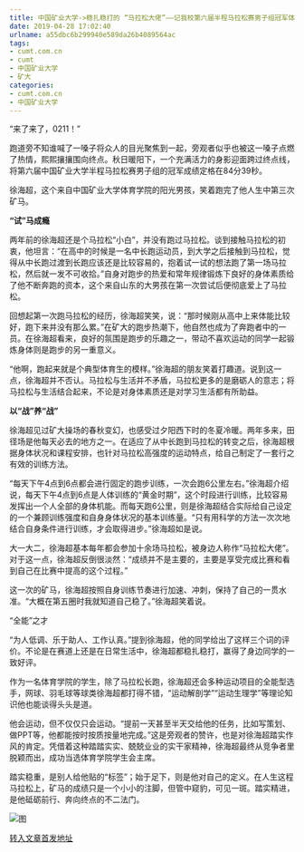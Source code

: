 ```yaml
---
title: 中国矿业大学->稳扎稳打的 “马拉松大佬”——记我校第六届半程马拉松赛男子组冠军体育学院徐海超 | cumt.com.cn
date: 2019-04-28 17:02:40
urlname: a55dbc6b299940e589da26b4089564ac
tags: 
- cumt.com.cn
- cumt
- 中国矿业大学
- 矿大
categories:
- cumt.com.cn
- 中国矿业大学
---
```


“来了来了，0211！”

跑道旁不知谁喊了一嗓子将众人的目光聚焦到一起，旁观者似乎也被这一嗓子点燃了热情，熙熙攘攘围向终点。秋日暖阳下，一个充满活力的身影迎面跨过终点线，将第六届中国矿业大学半程马拉松赛男子组的冠军成绩定格在84分39秒。

徐海超，这个来自中国矿业大学体育学院的阳光男孩，笑着跑完了他人生中第三次矿马。       

**“试”马成瘾**

两年前的徐海超还是个马拉松“小白”，并没有跑过马拉松。谈到接触马拉松的初衷，他坦言：“在高中的时候是一名中长跑运动员，到大学之后接触到马拉松，觉得从中长跑过渡到长跑应该还是比较容易的，抱着试一试的想法跑了第一场马拉松，然后就一发不可收拾。”自身对跑步的热爱和常年规律锻炼下良好的身体素质给了他不断奔跑的资本，这个来自山东的大男孩在第一次尝试后便彻底爱上了马拉松。

回想起第一次跑马拉松的经历，徐海超笑笑，说：“那时候刚从高中上来体能比较好，跑下来并没有那么累。”在矿大的跑步热潮下，他自然也成为了奔跑者中的一员。在徐海超看来，良好的氛围是跑步的乐趣之一，带动不喜欢运动的同学一起锻炼身体则是跑步的另一重意义。

“他啊，跑起来就是个典型体育生的模样。”徐海超的朋友笑着打趣道。说到这一点，徐海超并不否认。马拉松与生活并不矛盾，马拉松更多的是磨砺人的意志；将马拉松与生活结合起来，不论是对身体素质还是对学习生活都有所助益。       

**以“战”养“战”**

徐海超见过矿大操场的春秋变幻，也感受过夕阳西下时的冬夏冷暖。两年多来，田径场是他每天必去的地方之一。在适应了从中长跑到马拉松的转变之后，徐海超根据身体状况和课程安排，也针对马拉松高强度的运动特点，给自己制定了一套行之有效的训练方法。

“每天下午4点到6点都会进行固定的跑步训练，一次会跑6公里左右。”徐海超介绍说，每天下午4点到6点是人体训练的“黄金时期”，这个时段进行训练，比较容易发挥出一个人全部的身体机能。而每天跑6公里，则是徐海超结合实际给自己设定的一个兼顾训练强度和自身身体状况的基本训练量。“只有用科学的方法一次次地结合自身条件进行训练，才会取得进步。”徐海超如是说。

大一大二，徐海超基本每年都会参加十余场马拉松，被身边人称作“马拉松大佬”。对于这一点，徐海超反倒很淡然：“成绩并不是主要的，主要是享受完成比赛和看到自己在比赛中提高的这个过程。”

这一次的矿马，徐海超按照自身训练节奏进行加速、冲刺，保持了自己的一贯水准。“大概在第五圈时我就知道自己稳了。”徐海超笑着说。       

“全能”之才

“为人低调、乐于助人、工作认真。”提到徐海超，他的同学给出了这样三个词的评价。不论是在赛道上还是在日常生活中，徐海超都稳扎稳打，赢得了身边同学的一致好评。

作为一名体育学院的学生，除了马拉松长跑，徐海超还会多种运动项目的全能型选手，网球、羽毛球等球类徐海超都打得不错，“运动解剖学”“运动生理学”等理论知识他也能谈得头头是道。

他会运动，但不仅仅只会运动。“提前一天甚至半天交给他的任务，比如写策划、做PPT等，他都能按时按质按量地完成。”这是旁观者的赞许，也是对徐海超踏实作风的肯定。凭借着这种踏踏实实、兢兢业业的实干家精神，徐海超最终从竞争者里脱颖而出，成功当选体育学院学生会主席。

踏实稳重，是别人给他贴的“标签”；始于足下，则是他对自己的定义。在人生这程马拉松上，矿马的成绩只是一个小小的注脚，但管中窥豹，可见一斑。踏实精进，是他砥砺前行、奔向终点的不二法门。

![图](http://xwzx.cumt.edu.cn/_upload/article/images/41/db/811cfa434d8786f50b5c877f6372/a1a2011b-77ed-4361-9c70-9b555b9b7017.jpg)

[转入文章首发地址](http://xwzx.cumt.edu.cn/87/14/c521a493332/page.htm)